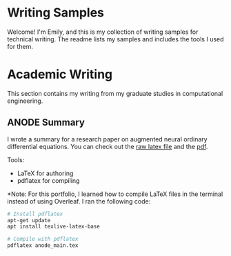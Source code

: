 # Writing Samples

Welcome! I'm Emily, and this is my collection of writing samples for technical writing. The readme lists my samples and includes the tools I used for them.

# Academic Writing

This section contains my writing from my graduate studies in computational engineering. 

## ANODE Summary

I wrote a summary for a research paper on augmented neural ordinary differential equations. You can check out the [raw latex file](AcademicWriting/anode_main.tex) and the [pdf](AcademicWriting/anode_main.pdf).

Tools:
- LaTeX for authoring
- pdflatex for compiling 

*Note: For this portfolio, I learned how to compile LaTeX files in the terminal instead of using Overleaf. I ran the following code:

```bash
# Install pdflatex
apt-get update
apt install texlive-latex-base

# Compile with pdflatex
pdflatex anode_main.tex
```
